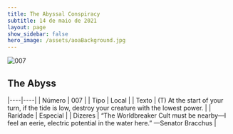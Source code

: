 ```yaml
---
title: The Abyssal Conspiracy
subtitle: 14 de maio de 2021
layout: page
show_sidebar: false
hero_image: /assets/aoaBackground.jpg
---
```


![007](https://cards-keyforge.s3.eu-north-1.amazonaws.com/media/en/tac/007.png)

## The Abyss

|----|----|
| Número | 007 |
| Tipo | Local |
| Texto | (T) At the start of your turn, if the tide is low, destroy your creature with the lowest power. |
| Raridade | Especial |
| Dizeres | “The Worldbreaker Cult must be nearby—I feel an eerie, electric potential in the water here.” —Senator Bracchus |
